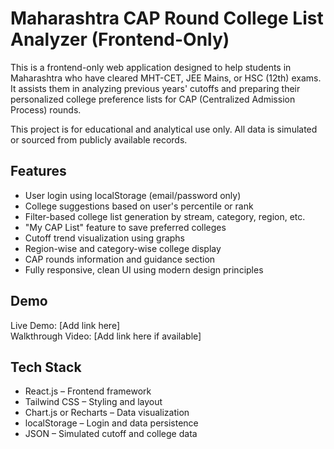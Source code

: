 # Maharashtra CAP Round College List Analyzer (Frontend-Only)

This is a frontend-only web application designed to help students in Maharashtra who have cleared MHT-CET, JEE Mains, or HSC (12th) exams. It assists them in analyzing previous years' cutoffs and preparing their personalized college preference lists for CAP (Centralized Admission Process) rounds.

This project is for educational and analytical use only. All data is simulated or sourced from publicly available records.

## Features

- User login using localStorage (email/password only)
- College suggestions based on user's percentile or rank
- Filter-based college list generation by stream, category, region, etc.
- "My CAP List" feature to save preferred colleges
- Cutoff trend visualization using graphs
- Region-wise and category-wise college display
- CAP rounds information and guidance section
- Fully responsive, clean UI using modern design principles

## Demo

Live Demo: [Add link here]  
Walkthrough Video: [Add link here if available]

## Tech Stack

- React.js – Frontend framework
- Tailwind CSS – Styling and layout
- Chart.js or Recharts – Data visualization
- localStorage – Login and data persistence
- JSON – Simulated cutoff and college data


